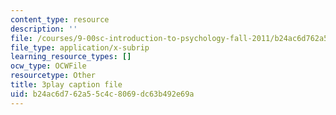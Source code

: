 ```yaml
---
content_type: resource
description: ''
file: /courses/9-00sc-introduction-to-psychology-fall-2011/b24ac6d762a55c4c8069dc63b492e69a_SBrCPDC21f4.vtt
file_type: application/x-subrip
learning_resource_types: []
ocw_type: OCWFile
resourcetype: Other
title: 3play caption file
uid: b24ac6d7-62a5-5c4c-8069-dc63b492e69a
---
```

